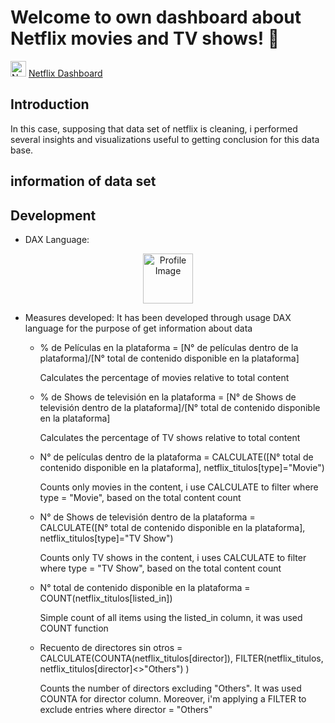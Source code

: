 # Welcome to own dashboard about Netflix movies and TV shows! 👋


[<img src="https://icon-library.com/images/link-icon-svg/link-icon-svg-29.jpg" width="25" height="25" alt="Netflix Dashboard">](https://github.com/RodriNico2206/Power-BI/blob/master/Netflix%20Movies-TV%20Shows/Netflix%20Movies-TV%20Shows.pdf) [Netflix Dashboard](https://github.com/RodriNico2206/Power-BI/blob/master/Netflix%20Movies-TV%20Shows/Netflix%20Movies-TV%20Shows.pdf)


## Introduction
In this case, supposing that data set of netflix is cleaning, i performed several insights and visualizations useful to getting conclusion for this data base.

## information of data set



## Development

- DAX Language:

<div id="badges" align="center">
  <img src="https://www.ati-mirage.com.au/wp-content/uploads/2021/03/powerbidax.png" alt="Profile Image" style="width: 80px; height: 80px;"/>
</div>

- Measures developed:
It has been developed through usage DAX language for the purpose of get information about data

  - % de Películas en la plataforma = [N° de películas dentro de la plataforma]/[N° total de contenido disponible en la plataforma]

    Calculates the percentage of movies relative to total content

  - % de Shows de televisión en la plataforma = [N° de Shows de televisión dentro de la plataforma]/[N° total de contenido disponible en la plataforma]

    Calculates the percentage of TV shows relative to total content

  - N° de películas dentro de la plataforma = CALCULATE([N° total de contenido disponible en la plataforma],
    netflix_titulos[type]="Movie")
  
    Counts only movies in the content, i use CALCULATE to filter where type = "Movie", based on the total content count

  - N° de Shows de televisión dentro de la plataforma = CALCULATE([N° total de contenido disponible en la plataforma],
    netflix_titulos[type]="TV Show")
  
    Counts only TV shows in the content, i uses CALCULATE to filter where type = "TV Show", based on the total content count

  - N° total de contenido disponible en la plataforma = COUNT(netflix_titulos[listed_in])

    Simple count of all items using the listed_in column, it was used COUNT function

  - Recuento de directores sin otros = CALCULATE(COUNTA(netflix_titulos[director]), 
    FILTER(netflix_titulos, netflix_titulos[director]<>"Others") )

    Counts the number of directors excluding "Others". It was used COUNTA for director column. Moreover, i'm applying a FILTER to exclude entries where director = "Others"
